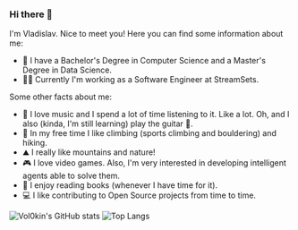 ### Hi there 👋

I'm Vladislav. Nice to meet you! Here you can find some information about me:

- :triangular_ruler: I have a Bachelor's Degree in Computer Science and a Master's Degree in Data Science.
- :technologist: Currently I'm working as a Software Engineer at StreamSets.


Some other facts about me:

- :musical_note: I love music and I spend a lot of time listening to it. Like a lot. Oh, and I also (kinda, I'm still learning) play the guitar :guitar:.
- :climbing: In my free time I like climbing (sports climbing and bouldering) and hiking.
- :mountain: I really like mountains and nature!
- :video_game: I love video games. Also, I'm very interested in developing intelligent agents able to solve them.
- :book: I enjoy reading books (whenever I have time for it).
- :computer: I like contributing to Open Source projects from time to time.

![Vol0kin's GitHub stats](https://github-readme-stats.vercel.app/api?username=Vol0kin&count_private=true&show_icons=true&theme=shades-of-purple)
![Top Langs](https://github-readme-stats.vercel.app/api/top-langs/?username=Vol0kin&layout=compact&theme=shades-of-purple)

<!--
**Vol0kin/Vol0kin** is a ✨ _special_ ✨ repository because its `README.md` (this file) appears on your GitHub profile.

Here are some ideas to get you started:

- 🔭 I’m currently working on ...
- 🌱 I’m currently learning ...
- 👯 I’m looking to collaborate on ...
- 🤔 I’m looking for help with ...
- 💬 Ask me about ...
- 📫 How to reach me: ...
- 😄 Pronouns: ...
- ⚡ Fun fact: ...
-->
